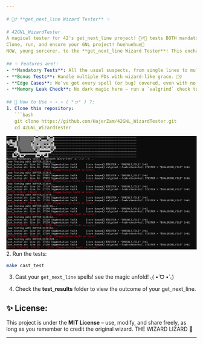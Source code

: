 ```yaml
---

# 🧙‍♂️ **get_next_line Wizard Tester** ✨

# 42GNL_WizardTester
A magical tester for 42's get_next_line project! 🧙‍♂️✨ tests BOTH mandatory and bonus features ᕙ(⇀‸↼‶)ᕗ, including multi-FD handling, edge cases, and memory leaks. and ofc it's wizard-themed test files and saves results to a folder.
Clone, run, and ensure your GNL project! huehuehue🔮
NOW, young sorcerer, to the **get_next_line Wizard Tester**! This enchanted tester will help you test your 42 **get_next_line** project with ease. still I highly encourage you try other testers as well and test on your own!

## ✨ Features are!:
- **Mandatory Tests**: All the usual suspects, from single lines to multi-line incantations.
- **Bonus Tests**: Handle multiple FDs with wizard-like grace. 🧙‍♀️
- **Edge Cases**: We’ve got every spell (or bug) covered, even with no newline at the end! ( ⸝⸝´꒳`⸝⸝) 🔮
- **Memory Leak Check**: No dark magic here – run a `valgrind` check to ensure your code is clean! <( ⸝⸝•̀ - •́⸝⸝)>🧹

## 🌟 How to Use ∘ ∘ ∘ ( °ヮ° ) ?:
1. Clone this repository:
   ```bash
   git clone https://github.com/HajerZam/42GNL_WizardTester.git
   cd 42GNL_WizardTester
   ```
   ![Description of the image](https://github.com/HajerZam/42GNL_WizardTester/blob/main/example.png)
2. Run the tests:
   ```bash
   make cast_test
   ```

3. Cast your `get_next_line` spells! see the magic unfold! ৻(  •̀ ᗜ •́  ৻)

4. Check the **test_results** folder to view the outcome of your get_next_line.


## ✨ License:
This project is under the **MIT License** – use, modify, and share freely, as long as you remember to credit the original wizard. THE WIZARD LIZARD 💫

---
```


